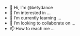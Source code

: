 - 👋 Hi, I’m @betydance
- 👀 I’m interested in ...
- 🌱 I’m currently learning ...
- 💞️ I’m looking to collaborate on ...
- 📫 How to reach me ...

<!---
betydance/betydance is a ✨ special ✨ repository because its `README.md` (this file) appears on your GitHub profile.
You can click the Preview link to take a look at your changes.
--->

